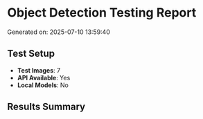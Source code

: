 # Object Detection Testing Report
Generated on: 2025-07-10 13:59:40

## Test Setup
- **Test Images**: 7
- **API Available**: Yes
- **Local Models**: No

## Results Summary

